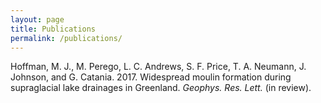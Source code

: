 ```yaml
---
layout: page
title: Publications
permalink: /publications/
---
```


Hoffman, M. J., M. Perego, L. C. Andrews, S. F. Price, T. A. Neumann, J. Johnson, and G. Catania. 2017. Widespread moulin formation during supraglacial lake drainages in Greenland. *Geophys. Res. Lett.* (in review).
